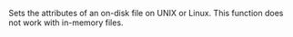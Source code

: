 Sets the attributes of an on-disk file on UNIX or Linux. This function does not work with in-memory files.